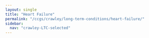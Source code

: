 ```yaml
---
layout: single
title: "Heart Failure"
permalink: "/ccgs/crawley/long-term-conditions/heart-failure/"
sidebar:
  nav: "crawley-LTC-selected"
---
```



